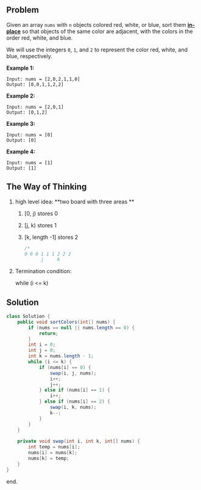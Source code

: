 ## Problem

Given an array `nums` with `n` objects colored red, white, or blue, sort them **[in-place](https://en.wikipedia.org/wiki/In-place_algorithm)** so that objects of the same color are adjacent, with the colors in the order red, white, and blue.

We will use the integers `0`, `1`, and `2` to represent the color red, white, and blue, respectively.

**Example 1:**

```
Input: nums = [2,0,2,1,1,0]
Output: [0,0,1,1,2,2]
```

**Example 2:**

```
Input: nums = [2,0,1]
Output: [0,1,2]
```

**Example 3:**

```
Input: nums = [0]
Output: [0]
```

**Example 4:**

```
Input: nums = [1]
Output: [1]
```



## The Way of Thinking

1. high level idea: **two board with three areas **

   1. [0, j) stores 0

   2. [j, k) stores 1

   3. [k, length -1]  stores 2

      ```java
      /*
      0 0 0 1 1 1 2 2 2
            j     k
      ```

2. Termination condition:

   while (i <= k) 



## Solution

```java
class Solution {
    public void sortColors(int[] nums) {
        if (nums == null || nums.length == 0) {
            return;
        }
        int i = 0;
        int j = 0;
        int k = nums.length - 1;
        while (i <= k) {
            if (nums[i] == 0) {
                swap(i, j, nums);
                i++;
                j++;
            } else if (nums[i] == 1) {
                i++;
            } else if (nums[i] == 2) {
                swap(i, k, nums);
                k--;
            }
        }
    }
    
    private void swap(int i, int k, int[] nums) {
        int temp = nums[i];
        nums[i] = nums[k];
        nums[k] = temp;
    }
}
```

end.